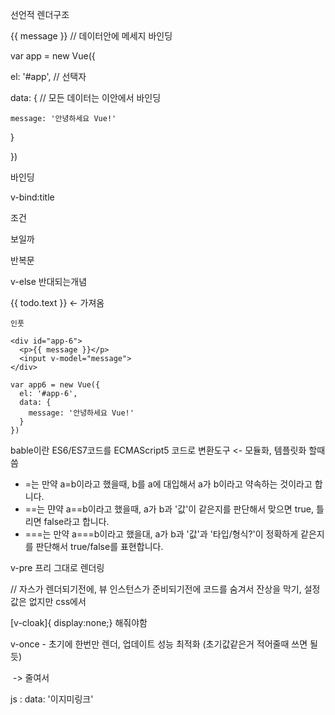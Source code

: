 

선언적 렌더구조

<div id="app"> 

  {{ message }} // 데이터안에 메세지 바인딩

</div>



var app = new Vue({

  el: '#app', // 선택자

  data: { // 모든 데이터는 이안에서 바인딩

    message: '안녕하세요 Vue!'

  }

})



바인딩

v-bind:title

조건

<p v-if="asdf"> 보일까 </p>

반복문

v-else 반대되는개념



<div v-for="todo in todos" <- 두투안에 투두스만큼 돌린다.

{{ todo.text }} <- 가져옴



    인풋
    
    <div id="app-6">
      <p>{{ message }}</p>
      <input v-model="message">
    </div>
    
    var app6 = new Vue({
      el: '#app-6',
      data: {
        message: '안녕하세요 Vue!'
      }
    })



bable이란 ES6/ES7코드를 ECMAScript5 코드로 변환도구 <- 모듈화, 템플릿화 할때 씀







- =는 만약 a=b이라고 했을때, b를 a에 대입해서 a가 b이라고 약속하는 것이라고 합니다.
- ==는 먄약 a==b이라고 했을때, a가 b과 '값'이 같은지를 판단해서 맞으면 true, 틀리면 false라고 합니다.
- ===는 만약 a===b이라고 했을대, a가 b과 '값'과 '타입/형식?'이 정확하게 같은지를 판단해서 true/false를 표현합니다.

v-pre 프리 그대로 렌더링

<div id = "app" v-cloak> // 자스가 렌더되기전에, 뷰 인스턴스가 준비되기전에 코드를 숨겨서 잔상을 막기, 설정값은 없지만 css에서

[v-cloak]{ display:none;} 해줘야함



v-once - 초기에 한번만 렌더, 업데이트 성능 최적화 (초기값같은거 적어줄때 쓰면 될듯)



<img v-bind:src="dataname"/> -> 줄여서 <img :src="dataname"/>

js : data: '이지미링크'
